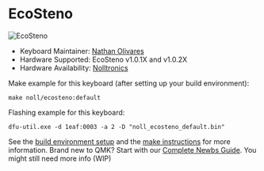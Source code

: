 EcoSteno
===

![EcoSteno](https://nolltronics.com/wp-content/uploads/2021/04/Noll-Steno-Front-Angle.jpg)

* Keyboard Maintainer: [Nathan Olivares](https://github.com/nkotech)
* Hardware Supported: EcoSteno v1.0.1X and v1.0.2X
* Hardware Availability: [Nolltronics](https://nolltronics.com/product/ecosteno)

Make example for this keyboard (after setting up your build environment):

    make noll/ecosteno:default

Flashing example for this keyboard:

    dfu-util.exe -d 1eaf:0003 -a 2 -D "noll_ecosteno_default.bin"

See the [build environment setup](https://docs.qmk.fm/#/getting_started_build_tools) and the [make instructions](https://docs.qmk.fm/#/getting_started_make_guide) for more information. Brand new to QMK? Start with our [Complete Newbs Guide](https://docs.qmk.fm/#/newbs). You might still need more info (WIP)
